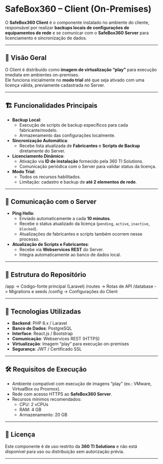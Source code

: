 # SafeBox360 – Client (On-Premises)

O **SafeBox360 Client** é o componente instalado no ambiente do cliente, responsável por realizar **backups locais de configurações de equipamentos de rede** e se comunicar com o **SafeBox360 Server** para licenciamento e sincronização de dados.

---

## 📌 Visão Geral

O Client é distribuído como **imagem de virtualização “play”** para execução imediata em ambientes on-premises.  
Ele funciona inicialmente no **modo trial** até que seja ativado com uma licença válida, previamente cadastrada no Server.

---

## 🏗 Funcionalidades Principais

- **Backup Local**:
  - Execução de scripts de backup específicos para cada fabricante/modelo.
  - Armazenamento das configurações localmente.
- **Sincronização Automática**:
  - Recebe lista atualizada de **Fabricantes** e **Scripts de Backup** diretamente do Server.
- **Licenciamento Dinâmico**:
  - Ativação via **ID de instalação** fornecido pela 360 TI Solutions.
  - Comunicação periódica com o Server para validar status da licença.
- **Modo Trial**:
  - Todos os recursos habilitados.
  - Limitação: cadastro e backup de **até 2 elementos de rede**.

---

## 🔄 Comunicação com o Server

- **Ping Hello**:
  - Enviado automaticamente a cada **10 minutos**.
  - Recebe o status atualizado da licença (`pending`, `active`, `inactive`, `blocked`).
  - Atualizações de fabricantes e scripts também ocorrem nesse processo.
- **Atualização de Scripts e Fabricantes**:
  - Recebe via **Webservices REST** do Server.
  - Integra automaticamente ao banco de dados local.

---

## 📂 Estrutura do Repositório

/app -> Código-fonte principal (Laravel)
/routes -> Rotas de API
/database -> Migrations e seeds
/config -> Configurações do Client


---

## 🚀 Tecnologias Utilizadas

- **Backend**: PHP 8.x / Laravel
- **Banco de Dados**: PostgreSQL
- **Interface**: React.js / Bootstrap
- **Comunicação**: Webservices REST (HTTPS)
- **Virtualização**: Imagem “play” para execução on-premises
- **Segurança**: JWT / Certificado SSL

---

## 🛠 Requisitos de Execução

- Ambiente compatível com execução de imagens “play” (ex.: VMware, VirtualBox ou Proxmox).
- Rede com acesso HTTPS ao **SafeBox360 Server**.
- Recursos mínimos recomendados:
  - CPU: 2 vCPUs
  - RAM: 4 GB
  - Armazenamento: 20 GB

---

## 📜 Licença

Este componente é de uso restrito da **360 TI Solutions** e não está disponível para uso ou distribuição sem autorização prévia.

---
